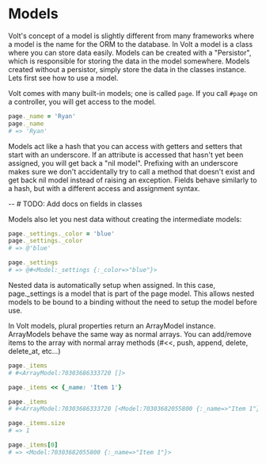 # Models

Volt's concept of a model is slightly different from many frameworks where a model is the name for the ORM to the database.  In Volt a model is a class where you can store data easily.  Models can be created with a "Persistor", which is responsible for storing the data in the model somewhere.  Models created without a persistor, simply store the data in the classes instance.  Lets first see how to use a model.

Volt comes with many built-in models; one is called `page`.  If you call `#page` on a controller, you will get access to the model.

```ruby
page._name = 'Ryan'
page._name
# => 'Ryan'
```

Models act like a hash that you can access with getters and setters that start with an underscore.  If an attribute is accessed that hasn't yet been assigned, you will get back a "nil model".  Prefixing with an underscore makes sure we don't accidentally try to call a method that doesn't exist and get back nil model instead of raising an exception. Fields behave similarly to a hash, but with a different access and assignment syntax.

-- # TODO: Add docs on fields in classes

Models also let you nest data without creating the intermediate models:

```ruby
page._settings._color = 'blue'
page._settings._color
# => @'blue'

page._settings
# => @#<Model:_settings {:_color=>"blue"}>
```

Nested data is automatically setup when assigned.  In this case, page._settings is a model that is part of the page model.  This allows nested models to be bound to a binding without the need to setup the model before use.

In Volt models, plural properties return an ArrayModel instance.  ArrayModels behave the same way as normal arrays.  You can add/remove items to the array with normal array methods (#<<, push, append, delete, delete_at, etc...)

```ruby
page._items
# #<ArrayModel:70303686333720 []>

page._items << {_name: 'Item 1'}

page._items
# #<ArrayModel:70303686333720 [<Model:70303682055800 {:_name=>"Item 1"}>]>

page._items.size
# => 1

page._items[0]
# => <Model:70303682055800 {:_name=>"Item 1"}>
```
